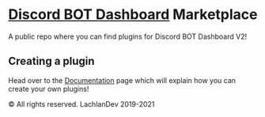 # <a href="https://github.com/LachlanDev/Discord-BOT-Dashboard-V2" target="_blank">Discord BOT Dashboard</a> Marketplace
 A public repo where you can find plugins for Discord BOT Dashboard V2!

## Creating a plugin
Head over to the <a href="https://dbd.lachlan-dev.com/docs/plugins/" target="_blank">Documentation</a> page which will explain how you can create your own plugins!

 © All rights reserved. LachlanDev 2019-2021